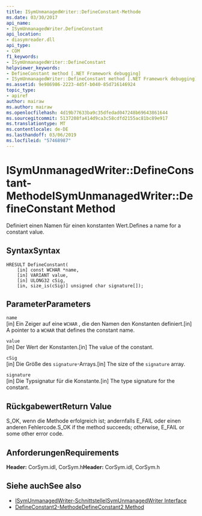 ```yaml
---
title: ISymUnmanagedWriter::DefineConstant-Methode
ms.date: 03/30/2017
api_name:
- ISymUnmanagedWriter.DefineConstant
api_location:
- diasymreader.dll
api_type:
- COM
f1_keywords:
- ISymUnmanagedWriter::DefineConstant
helpviewer_keywords:
- DefineConstant method [.NET Framework debugging]
- ISymUnmanagedWriter::DefineConstant method [.NET Framework debugging]
ms.assetid: 9e986986-2223-4d5f-b040-85d716146924
topic_type:
- apiref
author: mairaw
ms.author: mairaw
ms.openlocfilehash: 4d19b77633ba9c35dfedad047248b69643861644
ms.sourcegitcommit: 5137208fa414d9ca3c58cdfd2155ac81bc89e917
ms.translationtype: MT
ms.contentlocale: de-DE
ms.lasthandoff: 03/06/2019
ms.locfileid: "57468987"
---
```

# <a name="isymunmanagedwriterdefineconstant-method"></a><span data-ttu-id="c5ca9-102">ISymUnmanagedWriter::DefineConstant-Methode</span><span class="sxs-lookup"><span data-stu-id="c5ca9-102">ISymUnmanagedWriter::DefineConstant Method</span></span>
<span data-ttu-id="c5ca9-103">Definiert einen Namen für einen konstanten Wert.</span><span class="sxs-lookup"><span data-stu-id="c5ca9-103">Defines a name for a constant value.</span></span>  
  
## <a name="syntax"></a><span data-ttu-id="c5ca9-104">Syntax</span><span class="sxs-lookup"><span data-stu-id="c5ca9-104">Syntax</span></span>  
  
```  
HRESULT DefineConstant(  
    [in] const WCHAR *name,  
    [in] VARIANT value,  
    [in] ULONG32 cSig,  
    [in, size_is(cSig)] unsigned char signature[]);  
```  
  
## <a name="parameters"></a><span data-ttu-id="c5ca9-105">Parameter</span><span class="sxs-lookup"><span data-stu-id="c5ca9-105">Parameters</span></span>  
 `name`  
 <span data-ttu-id="c5ca9-106">[in] Ein Zeiger auf eine `WCHAR` , die den Namen den Konstanten definiert.</span><span class="sxs-lookup"><span data-stu-id="c5ca9-106">[in] A pointer to a `WCHAR` that defines the constant name.</span></span>  
  
 `value`  
 <span data-ttu-id="c5ca9-107">[in] Der Wert der Konstanten.</span><span class="sxs-lookup"><span data-stu-id="c5ca9-107">[in] The value of the constant.</span></span>  
  
 `cSig`  
 <span data-ttu-id="c5ca9-108">[in] Die Größe des `signature`-Arrays.</span><span class="sxs-lookup"><span data-stu-id="c5ca9-108">[in] The size of the `signature` array.</span></span>  
  
 `signature`  
 <span data-ttu-id="c5ca9-109">[in] Die Typsignatur für die Konstante.</span><span class="sxs-lookup"><span data-stu-id="c5ca9-109">[in] The type signature for the constant.</span></span>  
  
## <a name="return-value"></a><span data-ttu-id="c5ca9-110">Rückgabewert</span><span class="sxs-lookup"><span data-stu-id="c5ca9-110">Return Value</span></span>  
 <span data-ttu-id="c5ca9-111">S_OK, wenn die Methode erfolgreich ist; andernfalls E_FAIL oder einen anderen Fehlercode.</span><span class="sxs-lookup"><span data-stu-id="c5ca9-111">S_OK if the method succeeds; otherwise, E_FAIL or some other error code.</span></span>  
  
## <a name="requirements"></a><span data-ttu-id="c5ca9-112">Anforderungen</span><span class="sxs-lookup"><span data-stu-id="c5ca9-112">Requirements</span></span>  
 <span data-ttu-id="c5ca9-113">**Header:** CorSym.idl, CorSym.h</span><span class="sxs-lookup"><span data-stu-id="c5ca9-113">**Header:** CorSym.idl, CorSym.h</span></span>  
  
## <a name="see-also"></a><span data-ttu-id="c5ca9-114">Siehe auch</span><span class="sxs-lookup"><span data-stu-id="c5ca9-114">See also</span></span>
- [<span data-ttu-id="c5ca9-115">ISymUnmanagedWriter-Schnittstelle</span><span class="sxs-lookup"><span data-stu-id="c5ca9-115">ISymUnmanagedWriter Interface</span></span>](../../../../docs/framework/unmanaged-api/diagnostics/isymunmanagedwriter-interface.md)
- [<span data-ttu-id="c5ca9-116">DefineConstant2-Methode</span><span class="sxs-lookup"><span data-stu-id="c5ca9-116">DefineConstant2 Method</span></span>](../../../../docs/framework/unmanaged-api/diagnostics/isymunmanagedwriter2-defineconstant2-method.md)
